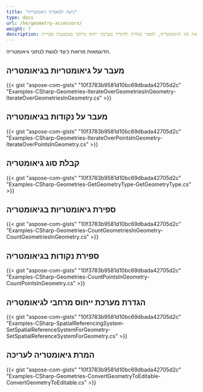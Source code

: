 ```yaml
---
title: "גישה למאפייני גיאומטריה"
type: docs
url: /he/geometry-accessors/
weight: 7
description: ניתן לעבור על גיאומטריות ונקודות, לקבל את סוג הגיאומטריה, לספור נקודות ולהגדיר מערכת ייחוס מרחבי באמצעות ספריית GIS C#.
---
```


הדוגמאות מראות כיצד לגשת לנתוני גיאומטריה. 

## **מעבר על גיאומטריות בגיאומטריה**
{{< gist "aspose-com-gists" "10f3783b9581d10bc69dbada42705d2c" "Examples-CSharp-Geometries-IterateOverGeometriesInGeometry-IterateOverGeometriesInGeometry.cs" >}}
## **מעבר על נקודות בגיאומטריה**
{{< gist "aspose-com-gists" "10f3783b9581d10bc69dbada42705d2c" "Examples-CSharp-Geometries-IterateOverPointsInGeometry-IterateOverPointsInGeometry.cs" >}}
## **קבלת סוג גיאומטריה**
{{< gist "aspose-com-gists" "10f3783b9581d10bc69dbada42705d2c" "Examples-CSharp-Geometries-GetGeometryType-GetGeometryType.cs" >}}
## **ספירת גיאומטריות בגיאומטריה**
{{< gist "aspose-com-gists" "10f3783b9581d10bc69dbada42705d2c" "Examples-CSharp-Geometries-CountGeometriesInGeometry-CountGeometriesInGeometry.cs" >}}
## **ספירת נקודות בגיאומטריה**
{{< gist "aspose-com-gists" "10f3783b9581d10bc69dbada42705d2c" "Examples-CSharp-Geometries-CountPointsInGeometry-CountPointsInGeometry.cs" >}}
## **הגדרת מערכת ייחוס מרחבי לגיאומטריה**
{{< gist "aspose-com-gists" "10f3783b9581d10bc69dbada42705d2c" "Examples-CSharp-SpatialReferencingSystem-SetSpatialReferenceSystemForGeometry-SetSpatialReferenceSystemForGeometry.cs" >}}
## **המרת גיאומטריה לעריכה**
{{< gist "aspose-com-gists" "10f3783b9581d10bc69dbada42705d2c" "Examples-CSharp-Geometries-ConvertGeometryToEditable-ConvertGeometryToEditable.cs" >}}
